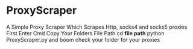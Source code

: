 # ProxyScraper
A Simple Proxy Scraper Which Scrapes Http, socks4 and socks5 proxies
First Enter Cmd
Copy Your Folders File Path
cd **file path**
python ProxyScraper.py
and boom
check your folder for your proxies
